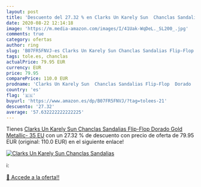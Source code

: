 ```yaml
---
layout: post
title: 'Descuento del 27.32 % en Clarks Un Karely Sun  Chanclas Sandalias'
date: 2020-08-22 12:14:18
image: 'https://m.media-amazon.com/images/I/41Uak-WqDeL._SL200_.jpg'
comments: true
category: ofertas
author: ring
slug: 'B07FR5FNVJ-es Clarks Un Karely Sun Chanclas Sandalias Flip-Flop Dorado...'
tags: tole.es, chanclas
actualPrice: 79.95 EUR
currency: EUR
price: 79.95
comparePrice: 110.0 EUR
prodname: 'Clarks Un Karely Sun  Chanclas Sandalias Flip-Flop  Dorado  Gold Metallic-   35 EU'
country: 'es'
flag: '🇪🇸'
buyurl: 'https://www.amazon.es/dp/B07FR5FNVJ/?tag=tolees-21'
descuento: '27.32'
average: '57.632222222222225'
---
```


Tienes [Clarks Un Karely Sun  Chanclas Sandalias Flip-Flop  Dorado  Gold Metallic-   35 EU](https://www.amazon.es/dp/B07FR5FNVJ/?tag=tolees-21) con un 27.32 % de descuento con precio de oferta de 79.95 EUR (original: 110.0 EUR) en el siguiente enlace!

[![Clarks Un Karely Sun  Chanclas Sandalias](https://m.media-amazon.com/images/I/41Uak-WqDeL._SL200_.jpg)](https://www.amazon.es/dp/B07FR5FNVJ/?tag=tolees-21)

ℹ️:


[🛒 Accede a la oferta!!](https://www.amazon.es/dp/B07FR5FNVJ/?tag=tolees-21)
